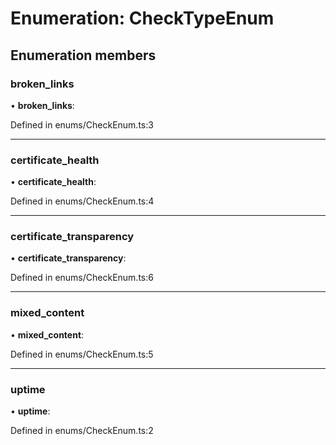 # Enumeration: CheckTypeEnum

## Enumeration members

###  broken_links

• **broken_links**:

Defined in enums/CheckEnum.ts:3

___

###  certificate_health

• **certificate_health**:

Defined in enums/CheckEnum.ts:4

___

###  certificate_transparency

• **certificate_transparency**:

Defined in enums/CheckEnum.ts:6

___

###  mixed_content

• **mixed_content**:

Defined in enums/CheckEnum.ts:5

___

###  uptime

• **uptime**:

Defined in enums/CheckEnum.ts:2
